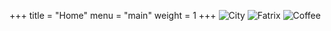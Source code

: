 +++
title = "Home"
menu = "main"
weight = 1
+++
![City](/images/city.jpg)
![Fatrix](/images/fatrix.jpg)
![Coffee](/images/kofi.png)